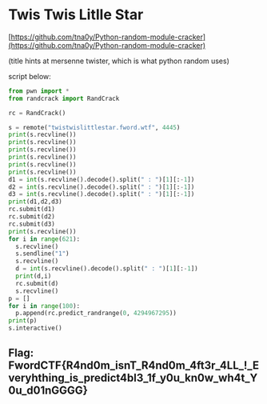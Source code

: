 # Twis Twis Litlle Star

[https://github.com/tna0y/Python-random-module-cracker](https://github.com/tna0y/Python-random-module-cracker)

\(title hints at mersenne twister, which is what python random uses\)

script below:

```python
from pwn import *
from randcrack import RandCrack

rc = RandCrack()

s = remote("twistwislittlestar.fword.wtf", 4445)
print(s.recvline())
print(s.recvline())
print(s.recvline())
print(s.recvline())
print(s.recvline())
print(s.recvline())
d1 = int(s.recvline().decode().split(" : ")[1][:-1])
d2 = int(s.recvline().decode().split(" : ")[1][:-1])
d3 = int(s.recvline().decode().split(" : ")[1][:-1])
print(d1,d2,d3)
rc.submit(d1)
rc.submit(d2)
rc.submit(d3)
print(s.recvline())
for i in range(621):
  s.recvline()
  s.sendline("1")
  s.recvline()
  d = int(s.recvline().decode().split(" : ")[1][:-1])
  print(d,i)
  rc.submit(d)
  s.recvline()
p = []
for i in range(100):
  p.append(rc.predict_randrange(0, 4294967295))
print(p)
s.interactive()
```

## Flag: FwordCTF{R4nd0m_isnT\_R4nd0m\_4ft3r\_4LL_!\_Everyhthing\_is\_predict4bl3\_1f\_y0u\_kn0w\_wh4t\_Y0u\_d01nGGGG}

